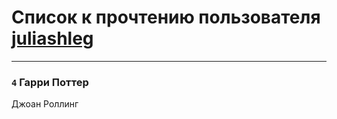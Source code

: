 # Список к прочтению пользователя [juliashleg](http://vk.com/id5939481)
---

### `4` Гарри Поттер
Джоан Роллинг

